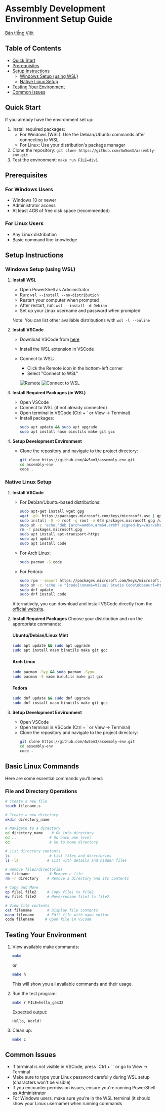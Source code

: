 # Assembly Development Environment Setup Guide

[Bản tiếng Việt](readme-vi.md)

## Table of Contents
- [Quick Start](#quick-start)
- [Prerequisites](#prerequisites)
- [Setup Instructions](#setup-instructions)
  - [Windows Setup (using WSL)](#windows-setup)
  - [Native Linux Setup](#linux-setup)
- [Testing Your Environment](#testing-your-environment)
- [Common Issues](#common-issues)

## Quick Start
If you already have the environment set up:
1. Install required packages:
   - For Windows (WSL): Use the Debian/Ubuntu commands after connecting to WSL
   - For Linux: Use your distribution's package manager
2. Clone the repository: `git clone https://github.com/4w5om3/assembly-env.git`
3. Test the environment: `make run FILE=div1`

## Prerequisites

### For Windows Users
- Windows 10 or newer
- Administrator access
- At least 4GB of free disk space (recommended)

### For Linux Users
- Any Linux distribution
- Basic command line knowledge

## Setup Instructions

### Windows Setup (using WSL)

1. **Install WSL**
   - Open PowerShell as Administrator
   - Run: `wsl --install --no-distribution`
   - Restart your computer when prompted
   - After restart, run: `wsl --install -d Debian`
   - Set up your Linux username and password when prompted
   
   Note: You can list other available distributions with `wsl -l --online`

2. **Install VSCode**
   - Download VSCode from [here](https://code.visualstudio.com/download)
   - Install the WSL extension in VSCode
   - Connect to WSL:
     - Click the Remote icon in the bottom-left corner
     - Select "Connect to WSL"
     
     ![Remote](./image/remote.png)
     ![Connect to WSL](./image/connect.png)

3. **Install Required Packages (in WSL)**
   - Open VSCode
   - Connect to WSL (if not already connected)
   - Open terminal in VSCode (Ctrl + ` or View -> Terminal)
   - Install packages:
     ```bash
     sudo apt update && sudo apt upgrade
     sudo apt install nasm binutils make git gcc
     ```

4. **Setup Development Environment**
   - Clone the repository and navigate to the project directory:
     ```bash
     git clone https://github.com/4w5om3/assembly-env.git
     cd assembly-env
     code .
     ```

### Native Linux Setup

1. **Install VSCode**
   - For Debian/Ubuntu-based distributions:
     ```bash
     sudo apt-get install wget gpg
     wget -qO- https://packages.microsoft.com/keys/microsoft.asc | gpg --dearmor > packages.microsoft.gpg
     sudo install -D -o root -g root -m 644 packages.microsoft.gpg /usr/share/keyrings/packages.microsoft.gpg
     sudo sh -c 'echo "deb [arch=amd64,arm64,armhf signed-by=/usr/share/keyrings/packages.microsoft.gpg] https://packages.microsoft.com/repos/code stable main" > /etc/apt/sources.list.d/vscode.list'
     rm -f packages.microsoft.gpg
     sudo apt install apt-transport-https
     sudo apt update
     sudo apt install code
     ```
   
   - For Arch Linux:
     ```bash
     sudo pacman -S code
     ```
   
   - For Fedora:
     ```bash
     sudo rpm --import https://packages.microsoft.com/keys/microsoft.asc
     sudo sh -c 'echo -e "[code]\nname=Visual Studio Code\nbaseurl=https://packages.microsoft.com/yumrepos/vscode\nenabled=1\ngpgcheck=1\ngpgkey=https://packages.microsoft.com/keys/microsoft.asc" > /etc/yum.repos.d/vscode.repo'
     sudo dnf update
     sudo dnf install code
     ```

   Alternatively, you can download and install VSCode directly from the [official website](https://code.visualstudio.com/download).

2. **Install Required Packages**
   Choose your distribution and run the appropriate commands:

   #### Ubuntu/Debian/Linux Mint
   ```bash
   sudo apt update && sudo apt upgrade
   sudo apt install nasm binutils make git gcc
   ```

   #### Arch Linux
   ```bash
   sudo pacman -Syy && sudo pacman -Syyu
   sudo pacman -S nasm binutils make git gcc
   ```

   #### Fedora
   ```bash
   sudo dnf update && sudo dnf upgrade
   sudo dnf install nasm binutils make git gcc
   ```

3. **Setup Development Environment**
   - Open VSCode
   - Open terminal in VSCode (Ctrl + ` or View -> Terminal)
   - Clone the repository and navigate to the project directory:
     ```bash
     git clone https://github.com/4w5om3/assembly-env.git
     cd assembly-env
     code .
     ```

## Basic Linux Commands

Here are some essential commands you'll need:

### File and Directory Operations
```bash
# Create a new file
touch filename.s

# Create a new directory
mkdir directory_name

# Navigate to a directory
cd directory_name    # Go into directory
cd ..               # Go back one level
cd                  # Go to home directory

# List directory contents
ls                  # List files and directories
ls -la             # List with details and hidden files

# Remove files/directories
rm filename         # Remove a file
rm -r directory    # Remove a directory and its contents

# Copy and Move
cp file1 file2     # Copy file1 to file2
mv file1 file2     # Move/rename file1 to file2

# View file contents
cat filename       # Display file contents
nano filename      # Edit file with nano editor
code filename     # Open file in VSCode
```

## Testing Your Environment

1. View available make commands:
   ```bash
   make
   ```
   or

   ```bash
   make h
   ```
   This will show you all available commands and their usage.

2. Run the test program:
   ```bash
   make r FILE=hello_gas32
   ```
   Expected output:
   ```
   Hello, World!
   ```

3. Clean up:
   ```bash
   make c
   ```

## Common Issues

- If terminal is not visible in VSCode, press `Ctrl + `` or go to View -> Terminal
- Make sure to type your Linux password carefully during WSL setup (characters won't be visible)
- If you encounter permission issues, ensure you're running PowerShell as Administrator
- For Windows users, make sure you're in the WSL terminal (it should show your Linux username) when running commands
